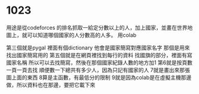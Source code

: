 # 1023
用途是從codeforces 的排名抓取一給定分數以上的人，加上國家，並畫在世界地圖上，就可以知道哪個國家的人分數高的人多。
用colab

第三個就是pygal 裡面有個dictionary
他會是國家簡寫對應國家名字
那個是用來找出國家簡寫用的
第五個就是在網頁裡找到每行的資料
找國旗的部分，裡面有寫國家名稱
所以可以去找簡寫，然後在那個國家紀錄人數的地方加1
第6就是按頁數一頁一頁去找
順便數一下總共有多少人，因為只記有國家的人
7就是畫出來那張圖上面的東西
8算是主函數，有最低分的限制
9就是因為colab是在虛擬主機那邊做，所以資料也在那邊，要把它載下來
